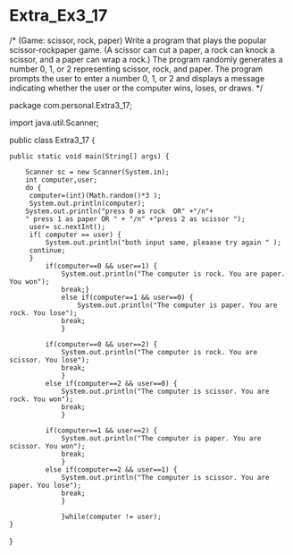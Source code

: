 # Extra_Ex3_17

/*
(Game: scissor, rock, paper) Write a program that plays the popular scissor-rockpaper
game. (A scissor can cut a paper, a rock can knock a scissor, and a paper can
wrap a rock.) The program randomly generates a number 0, 1, or 2 representing
scissor, rock, and paper. The program prompts the user to enter a number 0, 1, or
2 and displays a message indicating whether the user or the computer wins, loses,
or draws. */

package com.personal.Extra3_17;

import java.util.Scanner;

public class Extra3_17 {

	public static void main(String[] args) {

		Scanner sc = new Scanner(System.in);
		int computer,user;
		do {
		 computer=(int)(Math.random()*3 );
		 System.out.println(computer);
		System.out.println("press 0 as rock  OR" +"/n"+
		" press 1 as paper OR " + "/n" +"press 2 as scissor ");
		 user= sc.nextInt();
		 if( computer == user) {
			 System.out.println("both input same, pleaase try again " );
		 continue;
		 }
			 if(computer==0 && user==1) {
				 System.out.println("The computer is rock. You are paper. You won");
				 break;}
				 else if(computer==1 && user==0) {
					 System.out.println("The computer is paper. You are rock. You lose");
				 break;
				 }
				 
			 if(computer==0 && user==2) {
				 System.out.println("The computer is rock. You are scissor. You lose");
				 break;
				 }
			 else if(computer==2 && user==0) {
				 System.out.println("The computer is scissor. You are rock. You won");
				 break;
				 }
			 
			 if(computer==1 && user==2) {
				 System.out.println("The computer is paper. You are scissor. You won");
				 break;
				 }
			 else if(computer==2 && user==1) {
				 System.out.println("The computer is scissor. You are paper. You lose");
				 break;
				 }
		
				 }while(computer != user);
	}

}
